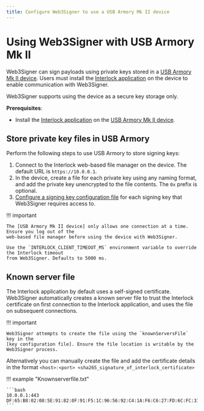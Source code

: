 ```yaml
---
title: Configure Web3Signer to use a USB Armory Mk II device
---
```


# Using Web3Signer with USB Armory Mk II

Web3Signer can sign payloads using private keys stored in a [USB Armory Mk II device]. Users must
install the [Interlock application] on the device to enable communication with Web3Signer.

Web3Signer supports using the device as a secure key storage only.

**Prerequisites**:

* Install the [Interlock application] on the [USB Armory Mk II device].

## Store private key files in USB Armory

Perform the following steps to use USB Armory to store signing keys:

1. Connect to the Interlock web-based file manager on the device. The default URL is
    `https://10.0.0.1`.
1. In the device, create a file for each private key using any naming format, and add the private
    key unencrypted to the file contents. The `0x` prefix is optional.
1. [Configure a signing key configuration file] for each signing key that Web3Signer requires access
    to.

!!! important

    The [USB Armory Mk II device] only allows one connection at a time. Ensure you log out of the
    web-based file manager before using the device with Web3Signer.

    Use the `INTERLOCK_CLIENT_TIMEOUT_MS` environment variable to override the Interlock timeout
    from Web3Signer. Defaults to 5000 ms.

## Known server file

The Interlock application by default uses a self-signed certificate. Web3Signer automatically
creates a known server file to trust the Interlock certificate on first connection to the Interlock
application, and uses the file on subsequent connections.

!!! important

    Web3Signer attempts to create the file using the `knownServersFile` key in the
    [key configuration file]. Ensure the file location is writable by the Web3Signer process.

Alternatively you can manually create the file and add the certificate details in the format
`<host>:<port> <sha265_signature_of_interlock_certificate>`

!!! example "Knownserverfile.txt"

    ```bash
    10.0.0.1:443 DF:65:B8:02:08:5E:91:82:0F:91:F5:1C:96:56:92:C4:1A:F6:C6:27:FD:6C:FC:31:F2:BB:90:17:22:59:5B:50
    ```
<!-- links -->
[USB Armory Mk II device]: https://www.f-secure.com/en/consulting/foundry/usb-armory
[Interlock application]: https://github.com/f-secure-foundry/interlock/blob/master/README.md
[Configure a signing key configuration file]: ../Use-Signing-Keys.md
[key configuration file]: ../../Reference/Key-Configuration-File.md
